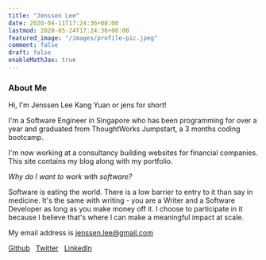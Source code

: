 ```yaml
---
title: "Jenssen Lee"
date: 2020-04-11T17:24:36+08:00
lastmod: 2020-05-24T17:24:36+08:00
featured_image: "/images/profile-pic.jpeg"
comment: false
draft: false
enableMathJax: true
---
```


### About Me ###

Hi, I'm Jenssen Lee Kang Yuan or jens for short!

I'm a Software Engineer in Singapore who has been programming for over a year 
and graduated from ThoughtWorks Jumpstart, a 3 months coding bootcamp. 

I'm now working at a consultancy building websites for financial companies.
This site contains my blog along with my portfolio.

*Why do I want to work with software?* 

Software is eating the world. There is a low barrier to entry to it than say in medicine.
It's the same with writing - you are a Writer and a Software Developer as long as you make money off it.
I choose to participate in it because I believe that's where I can make a meaningful impact at scale.

My email address is <a href="mailto:jenssen.lee@gmail.com">jenssen.lee@gmail.com</a>

[Github](https://github.com/jenlky)
&nbsp;
[Twitter](https://twitter.com/Jenlky)
&nbsp;
[LinkedIn](https://www.linkedin.com/in/jenlky/)
